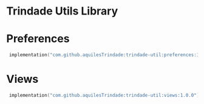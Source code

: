 # Trindade Utils Library 

# Preferences

```kotlin
 implementation("com.github.aquilesTrindade:trindade-util:preferences:1.0.0")
```

# Views

```kotlin
 implementation("com.github.aquilesTrindade:trindade-util:views:1.0.0")
```


